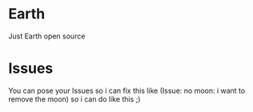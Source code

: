 # Earth
Just Earth open source
# Issues
You can pose your Issues so i can fix this like (Issue: no moon: i want to remove the moon) so i can do like this ;)
